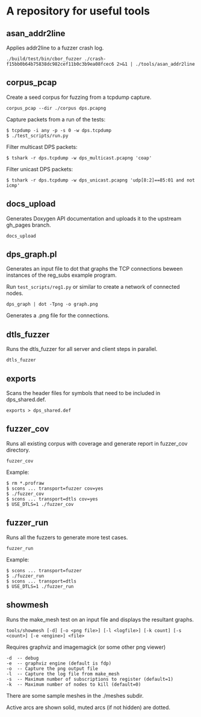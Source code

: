 # A repository for useful tools

## asan_addr2line

Applies addr2line to a fuzzer crash log.

`./build/test/bin/cbor_fuzzer ./crash-f15bb0b64b75838dc982cef11b0c3b9ea08fcec6 2>&1 | ./tools/asan_addr2line`

## corpus_pcap

Create a seed corpus for fuzzing from a tcpdump capture.

`corpus_pcap --dir ./corpus dps.pcapng`

Capture packets from a run of the tests:
```
$ tcpdump -i any -p -s 0 -w dps.tcpdump
$ ./test_scripts/run.py
```
Filter multicast DPS packets:
```
$ tshark -r dps.tcpdump -w dps_multicast.pcapng 'coap'
```

Filter unicast DPS packets:
```
$ tshark -r dps.tcpdump -w dps_unicast.pcapng 'udp[8:2]==85:01 and not icmp'
```

## docs_upload

Generates Doxygen API documentation and uploads it to the upstream
gh_pages branch.

`docs_upload`

## dps_graph.pl

Generates an input file to dot that graphs the TCP connections beween
instances of the reg_subs example program.

Run `test_scripts/reg1.py` or similar to create a network of connected
nodes.

`dps_graph | dot -Tpng -o graph.png`

Generates a .png file for the connections.

## dtls_fuzzer

Runs the dtls_fuzzer for all server and client steps in parallel.

`dtls_fuzzer`

## exports

Scans the header files for symbols that need to be included in
dps_shared.def.

`exports > dps_shared.def`

## fuzzer_cov

Runs all existing corpus with coverage and generate report in
fuzzer_cov directory.

`fuzzer_cov`

Example:
```
$ rm *.profraw
$ scons ... transport=fuzzer cov=yes
$ ./fuzzer_cov
$ scons ... transport=dtls cov=yes
$ USE_DTLS=1 ./fuzzer_cov
```

## fuzzer_run

Runs all the fuzzers to generate more test cases.

`fuzzer_run`

Example:
```
$ scons ... transport=fuzzer
$ ./fuzzer_run
$ scons ... transport=dtls
$ USE_DTLS=1 ./fuzzer_run
```

## showmesh

Runs the make_mesh test on an input file and displays the resultant
graphs.

`tools/showmesh [-d] [-o <png file>] [-l <logfile>] [-k count] [-s <count>] [-e <engine>] <file>`

Requires graphviz and imagemagick (or some other png viewer)

    -d  -- debug
    -e  -- graphviz engine (default is fdp)
    -o  -- Capture the png output file
    -l  -- Capture the log file from make_mesh
    -s  -- Maximum number of subscriptions to register (default=1)
    -k  -- Maximum number of nodes to kill (default=0)

There are some sample meshes in the ./meshes subdir.

Active arcs are shown solid, muted arcs (if not hidden) are dotted.
